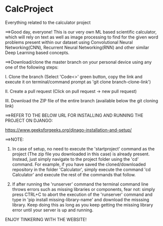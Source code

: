 # CalcProject
Everything related to the calculator project

==>Good day, everyone! This is our very own ML based scientific calculator, which will rely on text as well as image processing to find for the given word problems present within our dataset using Convolutional Neural Networking(CNN), Recurrent Neural Networking(RNN) and other similar Deep Learning based concepts.


==>Download/clone the master branch on your personal device using any one of the following steps:
	
I. Clone the branch (Select 'Code<>' green button, copy the link and execute it on terminal/command prompt as 'git clone branch-clone-link')

II. Create a pull request (Click on pull request -> new pull request)

III. Download the ZIP file of the entire branch (available below the git cloning link)
	

==>REFER TO THE BELOW URL FOR INSTALLING AND RUNNING THE PROJECT ON DJANGO:

https://www.geeksforgeeks.org/djnago-installation-and-setup/

==>NOTE:

1. In case of setup, no need to execute the 'startproject' command as the project (The zip file you downloaded in this case) is already present. Instead, just simply navigate to the project folder using the 'cd' command. For example, if you have saved the cloned/downloaded repository in the folder 'Calculator', simply execute the command 'cd Calculator' and execute the rest of the commands that follow.

2. If after running the 'runserver' command the terminal command line throws errors such as missing libraries or components, fear not: simply press CTRL+C to abort the execution of the 'runserver' command and type in 'pip install missing-library-name' and download the misssing library. Keep doing this as long as you keep getting the missing library error until your server is up and running. 


ENJOY TINKERING WITH THE WEBSITE!
